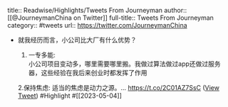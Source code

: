 title:: Readwise/Highlights/Tweets From Journeyman
author:: [[@JourneymanChina on Twitter]]
full-title:: Tweets From Journeyman
category:: #tweets
url:: https://twitter.com/JourneymanChina

- 就我经历而言，小公司比大厂有什么优势？
  
  1. 一专多能:  
  小公司项目变动多，哪里需要哪里搬。我做过算法做过app还做过服务器，这些经验在我后来创业时都发挥了作用
  
  2.保持焦虑: 
  适当的焦虑是动力之源。… https://t.co/2C01AZ7SsC ([View Tweet](https://twitter.com/JourneymanChina/status/1642760461195284481)) #Highlight #[[2023-05-04]]